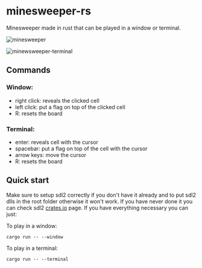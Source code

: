 # minesweeper-rs
Minesweeper made in rust that can be played in a window or terminal.

![minesweeper](https://user-images.githubusercontent.com/66211581/208497587-1f415cff-2ced-476f-943d-833feb8aacb1.png)

![minewsweeper-terminal](https://user-images.githubusercontent.com/66211581/209406530-f58bb59d-d263-4f1d-a501-a4e348be9569.png)

## Commands
### Window:
- right click: reveals the clicked cell
- left click: put a flag on top of the clicked cell
- R: resets the board
### Terminal:
- enter: reveals cell with the cursor
- spacebar: put a flag on top of the cell with the cursor
- arrow keys: move the cursor
- R: resets the board

## Quick start
Make sure to setup sdl2 correctly if you don't have it already and to put sdl2 dlls in the root folder otherwise it won't work.
If you have never done it you can check sdl2 [crates.io](https://crates.io/crates/sdl2) page.
If you have everything necessary you can just:

To play in a window:
```Console
cargo run -- --window
```

To play in a terminal:
```Console
cargo run -- --terminal
```
